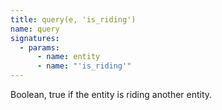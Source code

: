 ```yaml
---
title: query(e, 'is_riding')
name: query
signatures:
  - params:
      - name: entity
      - name: "'is_riding'"
---
```


Boolean, true if the entity is riding another entity.

